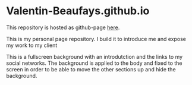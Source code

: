 # Valentin-Beaufays.github.io

This repository is hosted as github-page [here](https://valentin-beaufays.github.io/ "https://valentin-beaufays.github.io/").

This is my personal page repository. I build it to introduce me and expose my work to my client

This is a fullscreen background with an introdutction and the links to my social networks.
The background is applied to the body and fixed to the screen in order to be able to move the other sections up and hide the background.
